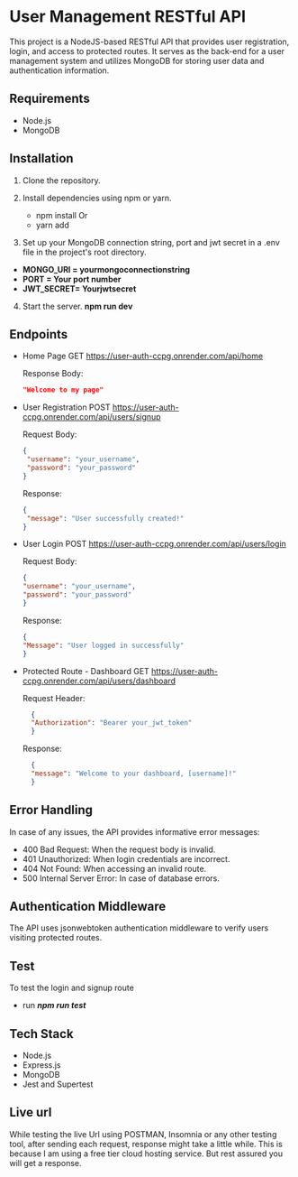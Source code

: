 # User Management RESTful API
This project is a NodeJS-based RESTful API that provides user registration, login, and access to protected routes. It serves as the back-end for a user management system and utilizes MongoDB for storing user data and authentication information.

## Requirements
* Node.js
* MongoDB

## Installation 

1. Clone the repository.
2. Install dependencies using npm or yarn.

   - npm install
        Or 
   - yarn add 

3. Set up your MongoDB connection string, port and jwt secret in a .env file in the project's root directory.

  * **MONGO_URI = yourmongoconnectionstring**
  * **PORT = Your port number**
  * **JWT_SECRET= Yourjwtsecret**

4. Start the server.
  **npm run dev**

## Endpoints
  * Home Page 
    GET https://user-auth-ccpg.onrender.com/api/home 

    Response Body:
    ```json
    "Welcome to my page"
    ```

  * User Registration
    POST https://user-auth-ccpg.onrender.com/api/users/signup 

    Request Body:
    ```json
    {
     "username": "your_username",
     "password": "your_password"
    }
    ```
    Response:
    ```json
    {
     "message": "User successfully created!"
    }
    ```
  * User Login
    POST https://user-auth-ccpg.onrender.com/api/users/login

    Request Body:
    ```json
    {
    "username": "your_username",
    "password": "your_password"
    }
    ```

    Response:
    ```json
    {
    "Message": "User logged in successfully"
    }
    ```

  * Protected Route - Dashboard
    GET https://user-auth-ccpg.onrender.com/api/users/dashboard

    Request Header:
    ```json
      {
      "Authorization": "Bearer your_jwt_token"
      }
      ```
      Response:
      ```json
        {
        "message": "Welcome to your dashboard, [username]!"
        }
      ```
## Error Handling
In case of any issues, the API provides informative error messages:
* 400 Bad Request: When the request body is invalid.
* 401 Unauthorized: When login credentials are incorrect.
* 404 Not Found: When accessing an invalid route.
* 500 Internal Server Error: In case of database errors.
                
## Authentication Middleware
The API uses jsonwebtoken authentication middleware to verify users visiting protected routes.
## Test
To test the login and signup route 
  - run ***npm run test***

## Tech Stack
  * Node.js
  * Express.js
  * MongoDB
  * Jest and Supertest 

## Live url
While testing the live Url using POSTMAN, Insomnia or any other testing tool, after sending each request, response might take a little while. This is because I am using a free tier cloud hosting service. But rest assured you will get a response. 

              